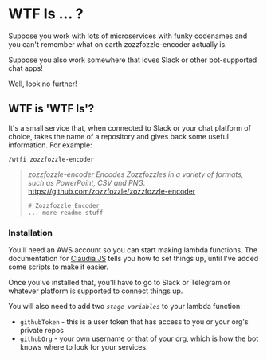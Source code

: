 # WTF Is ... ?

Suppose you work with lots of microservices with funky codenames and you can't remember what on earth zozzfozzle-encoder actually is.

Suppose you also work somewhere that loves Slack or other bot-supported chat apps!

Well, look no further!

## WTF is 'WTF Is'?

It's a small service that, when connected to Slack or your chat platform of choice, takes the name of a repository and gives back some useful information. For example:

```
/wtfi zozzfozzle-encoder
```

> *zozzfozzle-encoder*
> _Encodes Zozzfozzles in a variety of formats, such as PowerPoint, CSV and PNG._
> https://github.com/zozzfozzle/zozzfozzle-encoder
>
> ```
> # Zozzfozzle Encoder
> ... more readme stuff
> ```

### Installation

You'll need an AWS account so you can start making lambda functions. The documentation for [Claudia JS](https://claudiajs.com) tells you how to set things up, until I've added some scripts to make it easier.

Once you've installed that, you'll have to go to Slack or Telegram or whatever platform is supported to connect things up.

You will also need to add two *`stage variables`* to your lambda function:

- `githubToken` - this is a user token that has access to you or your org's private repos
- `githubOrg` - your own username or that of your org, which is how the bot knows where to look for your services.